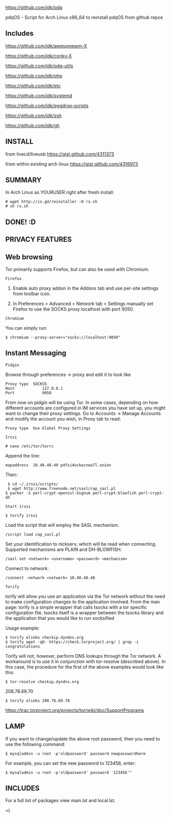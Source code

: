 https://github.com/idk/pdq

pdqOS - Script for Arch Linux x86_64 to reinstall pdqOS from github repos

Includes
--------

https://github.com/idk/awesomewm-X

https://github.com/idk/conky-X

https://github.com/idk/pdq-utils

https://github.com/idk/php

https://github.com/idk/etc

https://github.com/idk/systemd

https://github.com/idk/eggdrop-scripts

https://github.com/idk/zsh

https://github.com/idk/gh


INSTALL
-------

from livecd/liveusb
https://gist.github.com/4311373

from within existing arch linux
https://gist.github.com/4316973



SUMMARY
-------


In Arch Linux as YOURUSER right after fresh install:

	# wget http://is.gd/reinstaller -O rs.sh
	# sh rs.sh
    
DONE! :D
--------


PRIVACY FEATURES
----------------


Web browsing
------------

Tor primarily supports Firefox, but can also be used with Chromium.

`Firefox`

1. Enable auto proxy addon in the Addons tab and use per-site settings from toolbar icon.


2. In Preferences > Advanced > Network tab > Settings manually set Firefox to use the SOCKS proxy localhost with port 9050.

`Chromium`

You can simply run:

	$ chromium --proxy-server="socks://localhost:9050"


Instant Messaging
-----------------

`Pidgin`

Browse through preferences -> proxy and edit it to look like

	Proxy type 	SOCKS5
	Host 	        127.0.0.1
	Port 	        9050

From now on pidgin will be using Tor. In some cases, depending on how different accounts are configured in IM services you have set up, you might want to change their proxy settings. Go to Accounts -> Manage Accounts and modify the account you wish, in Proxy tab to read:

	Proxy type 	Use Global Proxy Settings

`Irssi`

	# nano /etc/tor/torrc

Append the line:

	mapaddress  10.40.40.40 p4fsi4ockecnea7l.onion

Then:

	 $ cd ~/.irssi/scripts/
	 $ wget http://www.freenode.net/sasl/cap_sasl.pl
	$ packer -S perl-crypt-openssl-bignum perl-crypt-blowfish perl-crypt-dh

`Start irssi`

	$ torify irssi

Load the script that will employ the SASL mechanism.
	
	/script load cap_sasl.pl

Set your identification to nickserv, which will be read when connecting. Supported mechanisms are PLAIN and DH-BLOWFISH.
	
	/sasl set <network> <username> <password> <mechanism>

Connect to network:

	/connect -network <network> 10.40.40.40

`Torify`

torify will allow you use an application via the Tor network without the need to make configuration changes to the application involved. From the man page:
torify is a simple wrapper that calls tsocks with a tor specific configuration file. tsocks itself is a wrapper between the tsocks library and the application that you would like to run socksified

Usage example:

	$ torify elinks checkip.dyndns.org
	$ torify wget -qO- https://check.torproject.org/ | grep -i congratulations

Torify will not, however, perform DNS lookups through the Tor network. A workaround is to use it in conjunction with tor-resolve (described above). In this case, the procedure for the first of the above examples would look like this:

	$ tor-resolve checkip.dyndns.org

208.78.69.70
	
	$ torify elinks 208.78.69.70


https://trac.torproject.org/projects/tor/wiki/doc/SupportPrograms


LAMP
----

If you want to change/update the above root password, then you need to use the following command:

	$ mysqladmin -u root -p'oldpassword' password newpasswordhere

For example, you can set the new password to 123456, enter:

	$ mysqladmin -u root -p'oldpassword' password '123456'"


INCLUDES
--------

For a full list of packages view main.lst and local.lst.

=)

